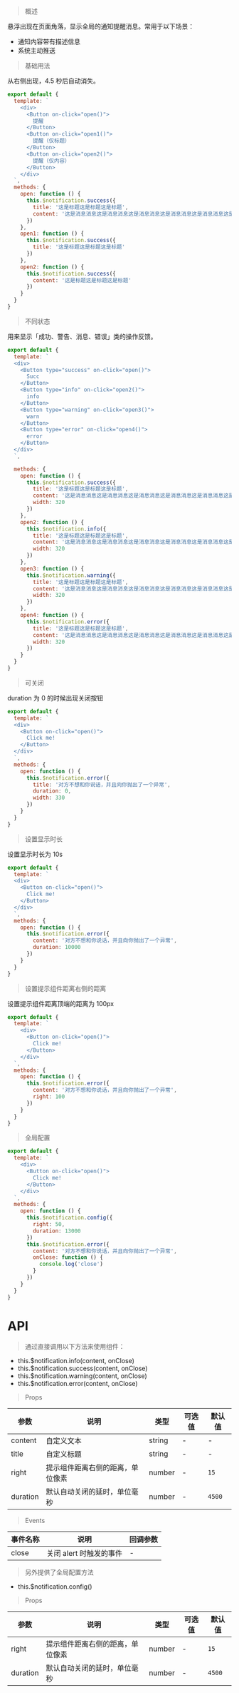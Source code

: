 > 概述

悬浮出现在页面角落，显示全局的通知提醒消息。常用于以下场景：

- 通知内容带有描述信息
- 系统主动推送

> 基础用法

从右侧出现，4.5 秒后自动消失。

```js
export default {
  template: `
    <div>
      <Button on-click="open()">
        提醒
      </Button>
      <Button on-click="open1()">
        提醒（仅标题）
      </Button>
      <Button on-click="open2()">
        提醒（仅内容）
      </Button>
    </div>
  `,
  methods: {
    open: function () {
      this.$notification.success({
        title: '这是标题这是标题这是标题',
        content: '这是消息消息这是消息消息这是消息消息这是消息消息这是消息消息这是消息消息这是消息消息'
      })
    },
    open1: function () {
      this.$notification.success({
        title: '这是标题这是标题这是标题'
      })
    },
    open2: function () {
      this.$notification.success({
        content: '这是标题这是标题这是标题'
      })
    }
  }
}
```

> 不同状态

用来显示「成功、警告、消息、错误」类的操作反馈。

```js
export default {
  template: `
  <div>
    <Button type="success" on-click="open()">
      Succ
    </Button>
    <Button type="info" on-click="open2()">
      info
    </Button>
    <Button type="warning" on-click="open3()">
      warn
    </Button>
    <Button type="error" on-click="open4()">
      error
    </Button>
  </div>
  `,

  methods: {
    open: function () {
      this.$notification.success({
        title: '这是标题这是标题这是标题',
        content: '这是消息消息这是消息消息这是消息消息这是消息消息这是消息消息这是消息消息这是消息消息',
        width: 320
      })
    },
    open2: function () {
      this.$notification.info({
        title: '这是标题这是标题这是标题',
        content: '这是消息消息这是消息消息这是消息消息这是消息消息这是消息消息这是消息消息这是消息消息',
        width: 320
      })
    },
    open3: function () {
      this.$notification.warning({
        title: '这是标题这是标题这是标题',
        content: '这是消息消息这是消息消息这是消息消息这是消息消息这是消息消息这是消息消息这是消息消息',
        width: 320
      })
    },
    open4: function () {
      this.$notification.error({
        title: '这是标题这是标题这是标题',
        content: '这是消息消息这是消息消息这是消息消息这是消息消息这是消息消息这是消息消息这是消息消息',
        width: 320
      })
    }
  }
}
```

> 可关闭

duration 为 0 的时候出现关闭按钮

```js
export default {
  template: `
  <div>
    <Button on-click="open()">
      Click me!
    </Button>
  </div>
  `,
  methods: {
    open: function () {
      this.$notification.error({
        title: '对方不想和你说话，并且向你抛出了一个异常',
        duration: 0,
        width: 330
      })
    }
  }
}
```

> 设置显示时长

设置显示时长为 10s

```js
export default {
  template: `
  <div>
    <Button on-click="open()">
      Click me!
    </Button>
  </div>
  `,
  methods: {
    open: function () {
      this.$notification.error({
        content: '对方不想和你说话，并且向你抛出了一个异常',
        duration: 10000
      })
    }
  }
}
```

> 设置提示组件距离右侧的距离

设置提示组件距离顶端的距离为 100px

```js
export default {
  template: `
    <div>
      <Button on-click="open()">
        Click me!
      </Button>
    </div>
  `,
  methods: {
    open: function () {
      this.$notification.error({
        content: '对方不想和你说话，并且向你抛出了一个异常',
        right: 100
      })
    }
  }
}
```

> 全局配置

```js
export default {
  template: `
    <div>
      <Button on-click="open()">
        Click me!
      </Button>
    </div>
  `,
  methods: {
    open: function () {
      this.$notification.config({
        right: 50,
        duration: 13000
      })
      this.$notification.error({
        content: '对方不想和你说话，并且向你抛出了一个异常',
        onClose: function () {
          console.log('close')
        }
      })
    }
  }
}
```

# API

> 通过直接调用以下方法来使用组件：

- this.$notification.info(content, onClose)
- this.$notification.success(content, onClose)
- this.$notification.warning(content, onClose)
- this.$notification.error(content, onClose)

> Props

参数 | 说明 | 类型 | 可选值 | 默认值
---|---|---|---|---
content | 自定义文本 | string | - | -
title | 自定义标题 | string | - | -
right | 提示组件距离右侧的距离，单位像素 | number | - | `15`
duration | 默认自动关闭的延时，单位毫秒 | number | - | `4500`

> Events

事件名称 | 说明 | 回调参数
---|---|---
close | 关闭 alert 时触发的事件 | -

> 另外提供了全局配置方法

- this.$notification.config()

> Props

参数 | 说明 | 类型 | 可选值 | 默认值
---|---|---|---|---
right | 提示组件距离右侧的距离，单位像素 | number | - | `15`
duration | 默认自动关闭的延时，单位毫秒 | number | - | `4500`


